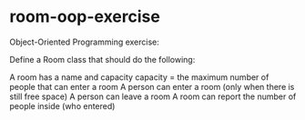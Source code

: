 # room-oop-exercise
Object-Oriented Programming exercise:

Define a Room class that should do the following:

A room has a name and capacity
capacity = the maximum number of people that can enter a room
A person can enter a room (only when there is still free space)
A person can leave a room
A room can report the number of people inside (who entered)
